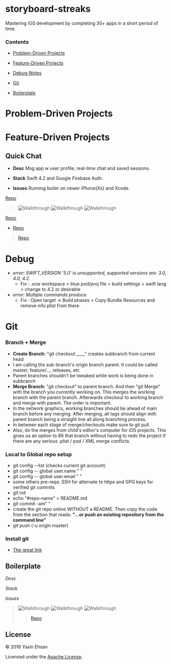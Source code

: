 # storyboard-streaks
Mastering iOS development by completing 30+ apps in a short period of time.

### Contents
- [Problem-Driven Projects](#Problem-Driven-Projects)
- [Feature-Driven Projects](#Feature-Driven-Projects)

- [Debug-Notes](#Debug)
- [Git](#Git)
- [Boilerplate](#Boilerplate)


# Problem-Driven Projects

# Feature-Driven Projects
## Quick Chat
- **Desc** Msg app w user profile, real-time chat and saved sessions.

- **Stack** Swift 4.2 and Google Firebase Auth.

- **Issues** Running boiler on newer iPhone(Xs) and Xcode.

[Repo](https://github.com/YasinEhsan/quick-chat)

> ![Walkthrough](https://media.giphy.com/media/YmWRtu4uTtpNdMmzby/giphy.gif)
![Walkthrough](https://media.giphy.com/media/eMbT3ythr2paAECoNq/giphy.gif)
![Walkthrough](https://media.giphy.com/media/dyFdCbF2taTzKVcjyA/giphy.gif)

[Repo](https://github.com/YasinEhsan/quick-chat)
- [Repo](https://github.com/YasinEhsan/quick-chat)
> [Repo](https://github.com/YasinEhsan/quick-chat)


# Debug
- _error: SWIFT_VERSION '5.0' is unsupported, supported versions are: 3.0, 4.0, 4.2._  
    - Fix : .xcw workspace > blue pod/proj file > build settings > swift lang > change to 4.2 or desirable 
- _error: Multiple commands produce_ 
    - Fix : Open target -> Build phases > Copy Bundle Resources and remove info.plist from there.


# Git 
### Branch + Merge
- **Create Branch:** "git checkout ____" creates subbranch from current head
- I am calling the sub-branch's origin branch parent. It could be called master, feature/..., releases, etc
- Parent branches shouldn't be tweaked while work is being done in subbranch
- **Merge Branch:** "git checkout" to parent branch. And then "git Merge" with the branch you currently working on. This merges the working branch with the parent branch. Afterwards checkout to working branch and merge with parent. The order is important.
- In the network graphics, working branches should be ahead of main branch before any merging. After merging, all tags should align with parent branch being a straight line all along branching process.
- In between each stage of merge/checkouts make sure to git pull.
- Also, do the merges from child's editor's computer for iOS projects. This gives us an option to 86 that branch without having to redo the project if there are any serious .plist / pod / XML merge conflicts.


### Local to Global repo setup
- git config --list (checks current git account)
- git config -- global user.name " "
- git config -- global user.email " "
- some others pre-reqs: SSH for alternate to https and GPG keys for verified git commits
- git init
- echo "#repo-name" > README.md
- git commit -am" "
- create the git repo online WITHOUT a README. Then copy the code from the section that reads: **"...or push an existing repository from the command line"** 
- git push (-u origin master)
### Install git 
- [The great link](https://gist.github.com/derhuerst/1b15ff4652a867391f03)




## Boilerplate
*Desc*

*Stack*

*Issues*

> ![Walkthrough]()
![Walkthrough]()
![Walkthrough]()
>> [Repo](/)

## License
© 2018 Yasin Ehsan

Licensed under the [Apache License](LICENSE).
